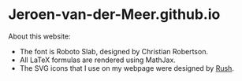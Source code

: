 # Jeroen-van-der-Meer.github.io

About this website:
 - The font is Roboto Slab, designed by Christian Robertson.
 - All LaTeX formulas are rendered using MathJax. 
 - The SVG icons that I use on my webpage were designed by <a href="https://github.com/Rush/Font-Awesome-SVG-PNG">Rush</a>.
